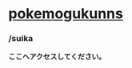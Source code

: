 <html lang="en-US"><head>
    <meta charset="UTF-8">
    <meta http-equiv="X-UA-Compatible" content="IE=edge">
    <meta name="viewport" content="width=device-width, initial-scale=1">
<meta name="generator" content="Jekyll v3.10.0">
<meta property="og:title" content="/suika">
<meta property="og:locale" content="en_US">
<link rel="canonical" href="https://pokemogukunns.github.io/">
<meta property="og:url" content="https://pokemogukunns.github.io/">
<meta property="og:site_name" content="pokemogukunns">
<meta property="og:type" content="website">
<meta name="twitter:card" content="summary">
<meta property="twitter:title" content="/suika">
    <link rel="stylesheet" href="/assets/css/style.css?v=2a66d85a561306639835b23eda5d8437fd842f93">
  </head>
  <body>
    <div class="container-lg px-3 my-5 markdown-body">
      <h1><a href="https://pokemogukunns.github.io/">pokemogukunns</a></h1>
<h3 id="suika">/suika<a class="anchorjs-link " href="/suika" aria-label="Anchor" data-anchorjs-icon="🔗" ></a>
</h3>
<p><strong>ここへアクセスしてください。</strong></p>
    </div>
    <!--
    <script src="https://cdnjs.cloudflare.com/ajax/libs/anchor-js/4.1.0/anchor.min.js" integrity="sha256-lZaRhKri35AyJSypXXs4o6OPFTbTmUoltBbDCbdzegg=" crossorigin="anonymous"></script>
    <script>anchors.add();</script>-->
</body>
</html>
